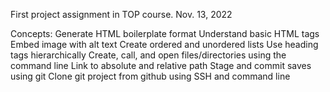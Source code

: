 First project assignment in TOP course.
Nov. 13, 2022

Concepts:
Generate HTML boilerplate format
Understand basic HTML tags
Embed image with alt text
Create ordered and unordered lists
Use heading tags hierarchically
Create, call, and open files/directories using the command line
Link to absolute and relative path
Stage and commit saves using git
Clone git project from github using SSH and command line